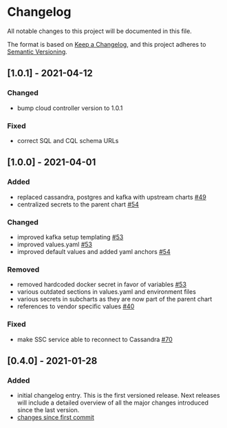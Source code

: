 # Changelog

All notable changes to this project will be documented in this file.

The format is based on [Keep a Changelog](https://keepachangelog.com/en/1.0.0/),
and this project adheres to [Semantic Versioning](https://semver.org/spec/v2.0.0.html).

## [1.0.1] - 2021-04-12

### Changed

- bump cloud controller version to 1.0.1

### Fixed

- correct SQL and CQL schema URLs

## [1.0.0] - 2021-04-01

### Added

- replaced cassandra, postgres and kafka with upstream charts [#49](https://github.com/Telecominfraproject/wlan-cloud-helm/pull/49)
- centralized secrets to the parent chart [#54](https://github.com/Telecominfraproject/wlan-cloud-helm/pull/54)

### Changed

- improved kafka setup templating [#53](https://github.com/Telecominfraproject/wlan-cloud-helm/pull/53)
- improved values.yaml [#53](https://github.com/Telecominfraproject/wlan-cloud-helm/pull/53)
- improved default values and added yaml anchors [#54](https://github.com/Telecominfraproject/wlan-cloud-helm/pull/54)

### Removed

- removed hardcoded docker secret in favor of variables [#53](https://github.com/Telecominfraproject/wlan-cloud-helm/pull/53)
- various outdated sections in values.yaml and environment files
- various secrets in subcharts as they are now part of the parent chart
- references to vendor specific values [#40](https://github.com/Telecominfraproject/wlan-cloud-helm/pull/40)

### Fixed

- make SSC service able to reconnect to Cassandra [#70](https://github.com/Telecominfraproject/wlan-cloud-helm/pull/70)

## [0.4.0] - 2021-01-28

### Added

- initial changelog entry. This is the first versioned release. Next releases will include a detailed overview of all the major changes introduced since the last version.
- [changes since first commit](https://github.com/Telecominfraproject/wlan-cloud-helm/compare/f7c67645736e3dac498e2caec8c267f04d08b7bc...v0.4)
